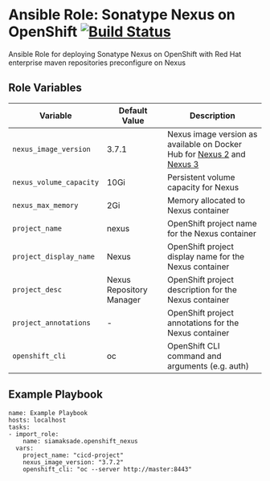 Ansible Role: Sonatype Nexus on OpenShift
[![Build Status](https://travis-ci.org/siamaksade/ansible-openshift-nexus.svg?branch=master)](https://travis-ci.org/siamaksade/ansible-openshift-nexus)
=========

Ansible Role for deploying Sonatype Nexus on OpenShift with Red Hat enterprise maven repositories preconfigure on Nexus


Role Variables
------------

|Variable               | Default Value            | Description   |
|-----------------------|--------------------------|---------------|
|`nexus_image_version`  | 3.7.1                    | Nexus image version as available on Docker Hub for [Nexus 2](https://hub.docker.com/r/sonatype/nexus/tags/) and [Nexus 3](https://hub.docker.com/r/sonatype/nexus3/tags) |
|`nexus_volume_capacity`| 10Gi                     | Persistent volume capacity for Nexus  |
|`nexus_max_memory`     | 2Gi                      | Memory allocated to Nexus container |
|`project_name`         | nexus                    | OpenShift project name for the Nexus container  |
|`project_display_name` | Nexus                    | OpenShift project display name for the Nexus container  |
|`project_desc`         | Nexus Repository Manager | OpenShift project description for the Nexus container |
|`project_annotations`  | -                        | OpenShift project annotations for the Nexus container |
|`openshift_cli`        | oc                       | OpenShift CLI command and arguments (e.g. auth)       | 


Example Playbook
------------

```
name: Example Playbook
hosts: localhost
tasks:
- import_role:
    name: siamaksade.openshift_nexus
  vars:
    project_name: "cicd-project"
    nexus_image_version: "3.7.2"
    openshift_cli: "oc --server http://master:8443"
```